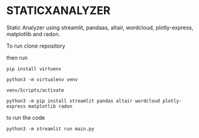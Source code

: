 # STATICXANALYZER

Static Analyzer using streamlit, pandaas, altair, wordcloud, plotly-express, matplotlib and radon.

To run clone repository

then run

`pip install virtuenv`

`python3 -m virtualenv venv`

`venv/Scripts/activate`

`python3 -m pip install streamlit pandas altair wordcloud plotly-express matplotlib radon`

to run the code

`python3 -m streamlit run main.py`
